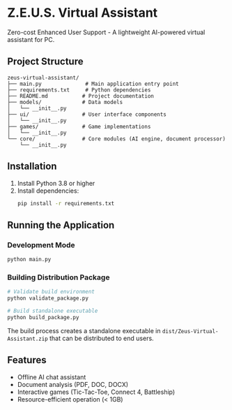 # Z.E.U.S. Virtual Assistant

Zero-cost Enhanced User Support - A lightweight AI-powered virtual assistant for PC.

## Project Structure

```
zeus-virtual-assistant/
├── main.py              # Main application entry point
├── requirements.txt     # Python dependencies
├── README.md           # Project documentation
├── models/             # Data models
│   └── __init__.py
├── ui/                 # User interface components
│   └── __init__.py
├── games/              # Game implementations
│   └── __init__.py
└── core/               # Core modules (AI engine, document processor)
    └── __init__.py
```

## Installation

1. Install Python 3.8 or higher
2. Install dependencies:
   ```bash
   pip install -r requirements.txt
   ```

## Running the Application

### Development Mode
```bash
python main.py
```

### Building Distribution Package
```bash
# Validate build environment
python validate_package.py

# Build standalone executable
python build_package.py
```

The build process creates a standalone executable in `dist/Zeus-Virtual-Assistant.zip` that can be distributed to end users.

## Features

- Offline AI chat assistant
- Document analysis (PDF, DOC, DOCX)
- Interactive games (Tic-Tac-Toe, Connect 4, Battleship)
- Resource-efficient operation (< 1GB)